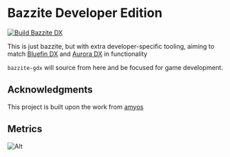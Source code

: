 # Bazzite Developer Edition

[![Build Bazzite DX](https://github.com/ublue-os/bazzite-deck-dx/actions/workflows/build.yml/badge.svg)](https://github.com/ublue-os/bazzite-deck-dx/actions/workflows/build.yml)

This is just bazzite, but with extra developer-specific tooling, aiming to match [Bluefin DX](https://docs.projectbluefin.io/bluefin-dx/) and [Aurora DX](https://docs.getaurora.dev/guides/developer/) in functionality

`bazzite-gdx` will source from here and be focused for game development. 

## Acknowledgments

This project is built upon the work from [amyos](https://github.com/astrovm/amyos)

## Metrics

![Alt](https://repobeats.axiom.co/api/embed/8568b042f7cfba9dd477885ed5ee6573ab78bb5e.svg "Repobeats analytics image")
